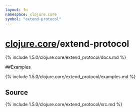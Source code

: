 ```yaml
---
layout: fn
namespace: clojure.core
symbol: "extend-protocol"
---
```


# [clojure.core](../)/extend-protocol

{% include 1.5.0/clojure.core/extend_protocol/docs.md %}

##Examples

{% include 1.5.0/clojure.core/extend_protocol/examples.md %}
## Source
{% include 1.5.0/clojure.core/extend_protocol/src.md %}

